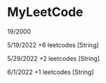 # MyLeetCode
19/2000

5/19/2022
+6 leetcodes [String]

5/29/2022
+2 leetcodes [String]

6/1/2022
+1 leetcodes [String]
